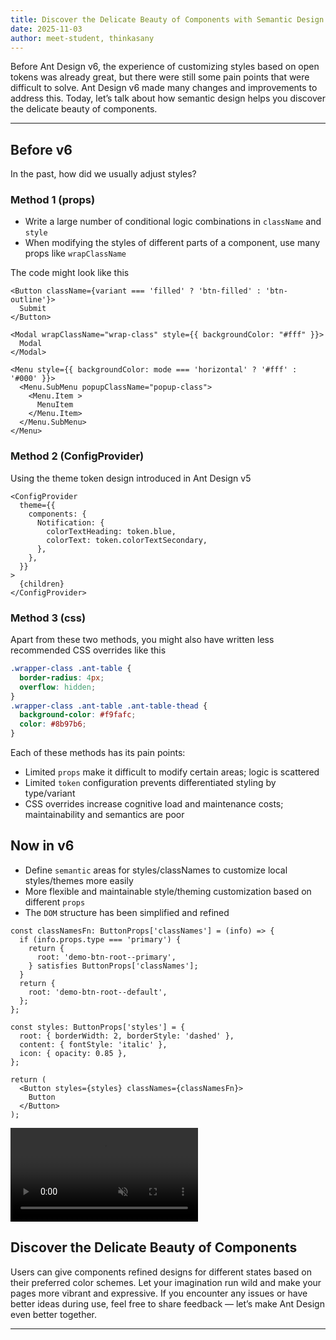 ```yaml
---
title: Discover the Delicate Beauty of Components with Semantic Design
date: 2025-11-03
author: meet-student, thinkasany
---
```


Before Ant Design v6, the experience of customizing styles based on open tokens was already great, but there were still some pain points that were difficult to solve. Ant Design v6 made many changes and improvements to address this. Today, let’s talk about how semantic design helps you discover the delicate beauty of components.

---

## Before v6

In the past, how did we usually adjust styles?

### Method 1 (props)

- Write a large number of conditional logic combinations in `className` and `style`
- When modifying the styles of different parts of a component, use many props like `wrapClassName`

The code might look like this

```tsx
<Button className={variant === 'filled' ? 'btn-filled' : 'btn-outline'}>
  Submit
</Button>

<Modal wrapClassName="wrap-class" style={{ backgroundColor: "#fff" }}>
  Modal
</Modal>

<Menu style={{ backgroundColor: mode === 'horizontal' ? '#fff' : '#000' }}>
  <Menu.SubMenu popupClassName="popup-class">
    <Menu.Item >
      MenuItem
    </Menu.Item>
  </Menu.SubMenu>
</Menu>
```

### Method 2 (ConfigProvider)

Using the theme token design introduced in Ant Design v5

```tsx
<ConfigProvider
  theme={{
    components: {
      Notification: {
        colorTextHeading: token.blue,
        colorText: token.colorTextSecondary,
      },
    },
  }}
>
  {children}
</ConfigProvider>
```

### Method 3 (css)

Apart from these two methods, you might also have written less recommended CSS overrides like this

```css
.wrapper-class .ant-table {
  border-radius: 4px;
  overflow: hidden;
}
.wrapper-class .ant-table .ant-table-thead {
  background-color: #f9fafc;
  color: #8b97b6;
}
```

Each of these methods has its pain points:

- Limited `props` make it difficult to modify certain areas; logic is scattered
- Limited `token` configuration prevents differentiated styling by type/variant
- CSS overrides increase cognitive load and maintenance costs; maintainability and semantics are poor

## Now in v6

- Define `semantic` areas for styles/classNames to customize local styles/themes more easily
- More flexible and maintainable style/theming customization based on different `props`
- The `DOM` structure has been simplified and refined

```tsx
const classNamesFn: ButtonProps['classNames'] = (info) => {
  if (info.props.type === 'primary') {
    return {
      root: 'demo-btn-root--primary',
    } satisfies ButtonProps['classNames'];
  }
  return {
    root: 'demo-btn-root--default',
  };
};

const styles: ButtonProps['styles'] = {
  root: { borderWidth: 2, borderStyle: 'dashed' },
  content: { fontStyle: 'italic' },
  icon: { opacity: 0.85 },
};

return (
  <Button styles={styles} classNames={classNamesFn}>
    Button
  </Button>
);
```

<video src="https://github-production-user-asset-6210df.s3.amazonaws.com/59312002/508546689-0df4b356-209b-42d1-907e-c253d5b7220d.mp4?X-Amz-Algorithm=AWS4-HMAC-SHA256&X-Amz-Credential=AKIAVCODYLSA53PQK4ZA%2F20251101%2Fus-east-1%2Fs3%2Faws4_request&X-Amz-Date=20251101T132121Z&X-Amz-Expires=300&X-Amz-Signature=3d66c73eb40fd31661188230d19384afa9fcf698002710f27033d54af7481d8a&X-Amz-SignedHeaders=host" autoplay="true" muted="true" loop="true" playsinline="true" controls="true"></video>

## Discover the Delicate Beauty of Components

Users can give components refined designs for different states based on their preferred color schemes. Let your imagination run wild and make your pages more vibrant and expressive. If you encounter any issues or have better ideas during use, feel free to share feedback — let’s make Ant Design even better together.

---

<code src="./semantic-beauty/demos.tsx" simplify="true" iframe="430"></code>
